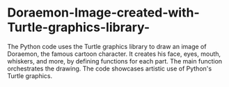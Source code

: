 # Doraemon-Image-created-with-Turtle-graphics-library-
The Python code uses the Turtle graphics library to draw an image of Doraemon, the famous cartoon character. It creates his face, eyes, mouth, whiskers, and more, by defining functions for each part. The main function orchestrates the drawing. The code showcases artistic use of Python's Turtle graphics.
